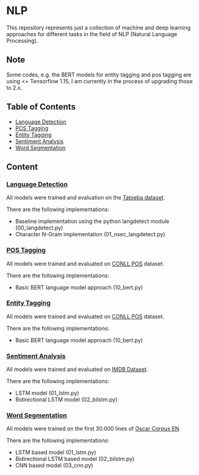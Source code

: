 # NLP

This repository represents just a collection of machine and deep learning approaches for different tasks in the field of NLP (Natural Language Processing).

## Note

Some codes, e.g. the BERT models for entity tagging and pos tagging are using <= Tensorflow 1.15, I am currently in the process of upgrading those to 2.x.

## Table of Contents

 * [Language Detection](#language-detection)
 * [POS Tagging](#pos-tagging)
 * [Entity Tagging](#entity-tagging)
 * [Sentiment Analysis](#sentiment-analysis)
 * [Word Segmentation](#word-segmentation)
 
## Content

### [Language Detection](language-detection)

All models were trained and evaluation on the [Tatoeba dataset](http://downloads.tatoeba.org/exports/sentences.tar.bz2).

There are the following implementations:

 * Baseline implementation using the python langdetect module (00_langdetect.py)
 * Character N-Gram implementation (01_nsec_langdetect.py)
 
 
 ### [POS Tagging](pos-tagging)
 
 All models were trained and evaluated on [CONLL POS](https://cogcomp.org/page/resource_view/81) dataset.
 
 There are the following implementations:
 
  * Basic BERT language model approach (10_bert.py)
  
 
 ### [Entity Tagging](entity-tagging)
 
 All models were trained and evaluated on [CONLL POS](https://cogcomp.org/page/resource_view/81) dataset.
 
 There are the following implementations:
 
  * Basic BERT language model approach (10_bert.py)
  
### [Sentiment Analysis](sentiment-analysis)

All models were trained and evaluated on [IMDB Dataset](http://ai.stanford.edu/~amaas/data/sentiment/).

There are the following implementations:

  * LSTM model (01_lstm.py)
  * Bidirectional LSTM model (02_bilstm.py)
  
### [Word Segmentation](word-segmentation)

All models were trained on the first 30.000 lines of [Oscar Corpus EN](https://oscar-corpus.com/).

There are the following implementations:

  * LSTM based model (01_lstm.py)
  * Bidirectional LSTM based model (02_bilstm.py)
  * CNN based model (03_cnn.py)